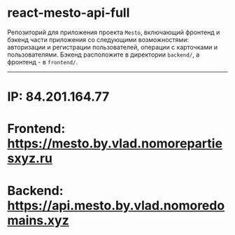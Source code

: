 # react-mesto-api-full
Репозиторий для приложения проекта `Mesto`, включающий фронтенд и бэкенд части приложения со следующими возможностями: авторизации и регистрации пользователей, операции с карточками и пользователями. Бэкенд расположите в директории `backend/`, а фронтенд - в `frontend/`. 

---
  
# IP: 84.201.164.77

# Frontend: https://mesto.by.vlad.nomorepartiesxyz.ru

# Backend: https://api.mesto.by.vlad.nomoredomains.xyz
